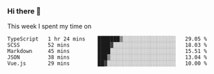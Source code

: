 ### Hi there 👋

<!--
**qiruohan/qiruohan** is a ✨ _special_ ✨ repository because its `README.md` (this file) appears on your GitHub profile.

Here are some ideas to get you started:

- 🔭 I’m currently working on ...
- 🌱 I’m currently learning ...
- 👯 I’m looking to collaborate on ...
- 🤔 I’m looking for help with ...
- 💬 Ask me about ...
- 📫 How to reach me: ...
- 😄 Pronouns: ...
- ⚡ Fun fact: ...
-->

This week I spent my time on 
<!--START_SECTION:waka-->
```text
TypeScript   1 hr 24 mins    ███████▒░░░░░░░░░░░░░░░░░   29.05 % 
SCSS         52 mins         ████▓░░░░░░░░░░░░░░░░░░░░   18.03 % 
Markdown     45 mins         ████░░░░░░░░░░░░░░░░░░░░░   15.51 % 
JSON         38 mins         ███▒░░░░░░░░░░░░░░░░░░░░░   13.04 % 
Vue.js       29 mins         ██▓░░░░░░░░░░░░░░░░░░░░░░   10.00 % 
```
<!--END_SECTION:waka-->
